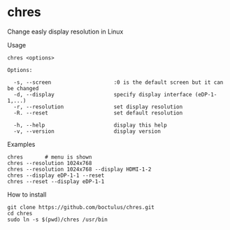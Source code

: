 # chres
Change easly display resolution in Linux

Usage

    chres <options>
     
	Options:
     
      -s, --screen                    :0 is the default screen but it can be changed 
	  -d, --display                   specify display interface (eDP-1-1,...)
	  -r, --resolution                set display resolution
	  -R. --reset                     set default resolution
      
	  -h, --help                      display this help
	  -v, --version                   display version


Examples

	chres       # menu is shown
	chres --resolution 1024x768 
	chres --resolution 1024x768 --display HDMI-1-2
	chres --display eDP-1-1 --reset
	chres --reset --display eDP-1-1 


How to install

    git clone https://github.com/boctulus/chres.git
    cd chres 
    sudo ln -s $(pwd)/chres /usr/bin		
